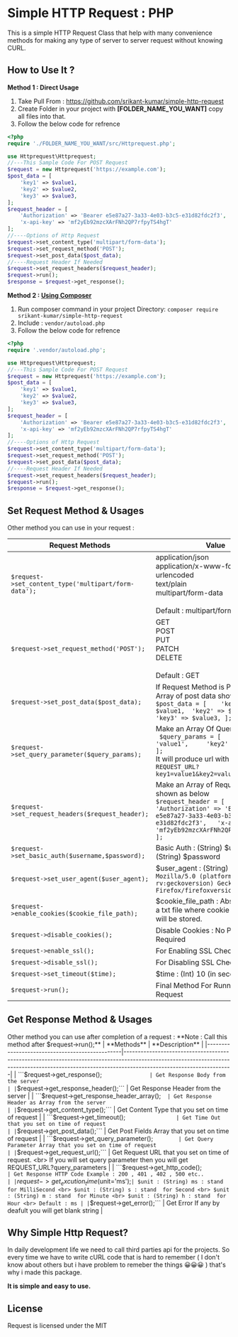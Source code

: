 

# Simple HTTP Request : PHP

This is a simple HTTP Request Class that help with many convenience methods for making any type of server to server request without knowing CURL.

## How to Use It ?

**Method 1 : Direct Usage**

 1. Take Pull From : [https://github.com/srikant-kumar/simple-http-request ](https://github.com/srikant-kumar/simple-http-request)
 2. Create Folder in your project with **[FOLDER_NAME_YOU_WANT]** copy all files into that.
 3. Follow the below code for refrence

```php
<?php
require './FOLDER_NAME_YOU_WANT/src/Httprequest.php';

use Httprequest\Httprequest;
//---This Sample Code For POST Request
$request = new Httprequest('https://example.com');
$post_data = [
	'key1' => $value1,
	'key2' => $value2,
	'key3' => $value3,
];
$request_header = [
	'Authorization' => 'Bearer e5e87a27-3a33-4e03-b3c5-e31d82fdc2f3',
	'x-api-key' => 'mf2yEb92mzcXArFNh2QP7rfpyTS4hgT'
];
//----Options of Http Request
$request->set_content_type('multipart/form-data');
$request->set_request_method('POST');
$request->set_post_data($post_data);
//----Request Header If Needed
$request->set_request_headers($request_header);
$request->run();
$response = $request->get_response();
```
**Method 2 : [Using Composer](https://packagist.org/packages/srikant-kumar/simple-http-request)**

 1. Run composer command  in your project Directory: `composer require srikant-kumar/simple-http-request`
 2. Include  : `vendor/autoload.php`
 3. Follow the below code for refrence
```php
<?php
require '.vendor/autoload.php';

use Httprequest\Httprequest;
//---This Sample Code For POST Request
$request = new Httprequest('https://example.com');
$post_data = [
	'key1' => $value1,
	'key2' => $value2,
	'key3' => $value3,
];
$request_header = [
	'Authorization' => 'Bearer e5e87a27-3a33-4e03-b3c5-e31d82fdc2f3',
	'x-api-key' => 'mf2yEb92mzcXArFNh2QP7rfpyTS4hgT'
];
//----Options of Http Request
$request->set_content_type('multipart/form-data');
$request->set_request_method('POST');
$request->set_post_data($post_data);
//----Request Header If Needed
$request->set_request_headers($request_header);
$request->run();
$response = $request->get_response();
```
## Set Request Method & Usages
Other method you can use in your request :

| Request Methods                                          | Value                                                                                                                                                                                                  | Option       |
|----------------------------------------------------------|--------------------------------------------------------------------------------------------------------------------------------------------------------------------------------------------------------|--------------|
| ```$request->set_content_type('multipart/form-data');``` | application/json  <br> application/x-www-form-urlencoded <br> text/plain <br> multipart/form-data <br> <br> Default : multipart/form-data                                                              | **Required** |
| ```$request->set_request_method('POST');```              | GET <br> POST <br> PUT <br> PATCH <br> DELETE <br> <br> Default : GET                                                                                                                                  | **Required** |
| ```$request->set_post_data($post_data);```               | If Request Method is Post Make an Array of post data shown as below <br> ``` $post_data = [ 	'key1' => $value1, 	'key2' => $value2, 	'key3' => $value3, ]; ```                                            | Optional     |
| ```$request->set_query_parameter($query_params);```      | Make an Array Of Query Pramter <br> ```  $query_params = [ 	'key1' => 'value1', 	'key2' => 'value2' ]; ``` <br> It will produce url with parametrs  <br> ``` REQUEST_URL?key1=value1&key2=value2 ```     | Optional     |
| ```$request->set_request_headers($request_header);```    | Make an Array of Request Headers shown as below <br> ``` $request_header = [ 	'Authorization' => 'Bearer e5e87a27-3a33-4e03-b3c5-e31d82fdc2f3', 	'x-api-key' => 'mf2yEb92mzcXArFNh2QP7rfpyTS4hgT' ]; ``` | Optional     |
| ```$request->set_basic_auth($username,$password);```     | Basic Auth : (String) $username  & (String) $password                                                                                                                                                  | Optional     |
| ```$request->set_user_agent($user_agent);```             | $user_agent : (String) Example : ```Mozilla/5.0 (platform; rv:geckoversion) Gecko/geckotrail Firefox/firefoxversion```                                                                                 | Optional     |
| ```$request->enable_cookies($cookie_file_path);```       | $cookie_file_path : Absolute path to a txt file where cookie information will be stored.                                                                                                               | Optional     |
| ```$request->disable_cookies();```                       | Disable Cookies : No Parameter Required                                                                                                                                                                | Optional     |
| ```$request->enable_ssl();```                            | For Enabling SSL Check                                                                                                                                                                                 | Optional     |
| ```$request->disable_ssl();```                           | For Disabling SSL Check                                                                                                                                                                                | Optional     |
| ```$request->set_timeout($time);```                      | $time : (Int) 10 (in second)                                                                                                                                                                           | Optonal      |
| ```$request->run();```                                   | Final Method For Running the HTTP Request                                                                                                                                                              | **Required** |

## Get Response Method & Usages
Other method you can use after completion of a  request :
**Note :  Call this method after   $request->run();**
| **Methods**                                    | **Description**                                                                                                                                                                                  |
|------------------------------------------------|--------------------------------------------------------------------------------------------------------------------------------------------------------------------------------------------------|
| ```$request->get_response();```                | Get Response Body from the server                                                                                                                                                                |
| ```$request->get_response_header();```         | Get Response Header from the server                                                                                                                                                              |
| ```$request->get_response_header_array();```   | Get Response Header as Array from the server                                                                                                                                                     |
| ```$request->get_content_type();```            | Get Content Type that you set on time of request                                                                                                                                                 |
| ```$request->get_timeout();```                 | Get Time Out that you set on time of request                                                                                                                                                     |
| ```$request->get_post_data();```               | Get Post Fields Array that you set on time of request                                                                                                                                            |
| ```$request->get_query_parameter();```         | Get Query Parameter Array that you set on time of request                                                                                                                                        |
| ```$request->get_request_url();```             | Get Request URL that you set on time of request. <br> If you will set query parameter then you will get REQUEST_URL?query_parameters                                                             |
| ```$request->get_http_code();```               | Get Response HTTP Code Example : 200 , 401 , 402 , 500 etc..                                                                                                                                     |
| ```$request->get_excution_time($unit='ms');``` | $unit : (String) ms : stand  for MilliSecond <br> $unit : (String) s : stand  for Second <br> $unit : (String) m : stand  for Minute <br> $unit : (String) h : stand  for Hour <br> Default : ms |
| ```$request->get_error();```                   | Get Error If any by deafult you will get blank string                                                                                                                                            |

## Why Simple Http Request?
In daily development life we need to call third parties api for the projects. So every time we have to write cURL code that is hard to remember ( I don't know about others but i have problem to remeber the things 😀😀😀 ) that's why i made this package.

**It is simple and easy to use.**

## License

Request is licensed under the MIT